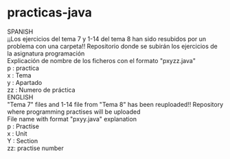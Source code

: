 # practicas-java


SPANISH  
¡¡Los ejercicios del tema 7 y 1-14 del tema 8 han sido resubidos por un problema con una carpeta!!
Repositorio donde se subirán los ejercicios de la asignatura programación  
Explicación de nombre de los ficheros con el formato "pxyzz.java"  
p : practica  
x : Tema  
y : Apartado  
zz : Numero de práctica  
ENGLISH  
"Tema 7" files and 1-14 file from "Tema 8" has been reuploaded!!
Repository where programming practises will be uploaded  
File name with format "pxyy.java" explanation  
p : Practise  
x : Unit  
Y : Section  
zz: practise number  
